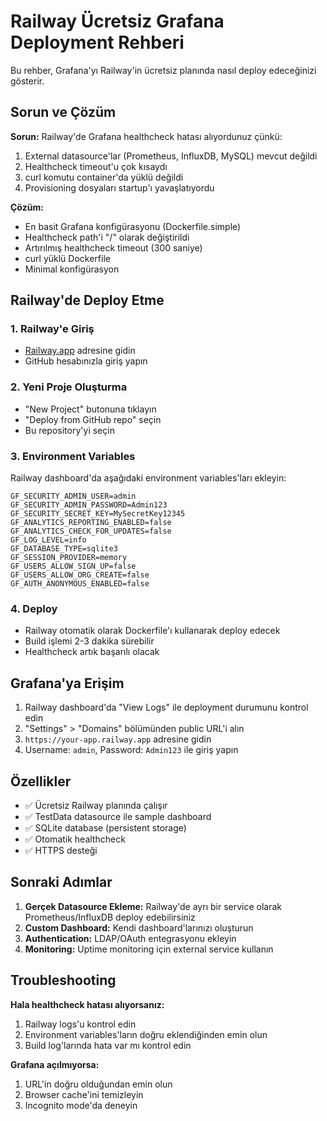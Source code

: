 # Railway Ücretsiz Grafana Deployment Rehberi

Bu rehber, Grafana'yı Railway'in ücretsiz planında nasıl deploy edeceğinizi gösterir.

## Sorun ve Çözüm

**Sorun:** Railway'de Grafana healthcheck hatası alıyordunuz çünkü:
1. External datasource'lar (Prometheus, InfluxDB, MySQL) mevcut değildi
2. Healthcheck timeout'u çok kısaydı
3. curl komutu container'da yüklü değildi
4. Provisioning dosyaları startup'ı yavaşlatıyordu

**Çözüm:** 
- En basit Grafana konfigürasyonu (Dockerfile.simple)
- Healthcheck path'i "/" olarak değiştirildi
- Artırılmış healthcheck timeout (300 saniye)
- curl yüklü Dockerfile
- Minimal konfigürasyon

## Railway'de Deploy Etme

### 1. Railway'e Giriş
- [Railway.app](https://railway.app) adresine gidin
- GitHub hesabınızla giriş yapın

### 2. Yeni Proje Oluşturma
- "New Project" butonuna tıklayın
- "Deploy from GitHub repo" seçin
- Bu repository'yi seçin

### 3. Environment Variables
Railway dashboard'da aşağıdaki environment variables'ları ekleyin:

```
GF_SECURITY_ADMIN_USER=admin
GF_SECURITY_ADMIN_PASSWORD=Admin123
GF_SECURITY_SECRET_KEY=MySecretKey12345
GF_ANALYTICS_REPORTING_ENABLED=false
GF_ANALYTICS_CHECK_FOR_UPDATES=false
GF_LOG_LEVEL=info
GF_DATABASE_TYPE=sqlite3
GF_SESSION_PROVIDER=memory
GF_USERS_ALLOW_SIGN_UP=false
GF_USERS_ALLOW_ORG_CREATE=false
GF_AUTH_ANONYMOUS_ENABLED=false
```

### 4. Deploy
- Railway otomatik olarak Dockerfile'ı kullanarak deploy edecek
- Build işlemi 2-3 dakika sürebilir
- Healthcheck artık başarılı olacak

## Grafana'ya Erişim

1. Railway dashboard'da "View Logs" ile deployment durumunu kontrol edin
2. "Settings" > "Domains" bölümünden public URL'i alın
3. `https://your-app.railway.app` adresine gidin
4. Username: `admin`, Password: `Admin123` ile giriş yapın

## Özellikler

- ✅ Ücretsiz Railway planında çalışır
- ✅ TestData datasource ile sample dashboard
- ✅ SQLite database (persistent storage)
- ✅ Otomatik healthcheck
- ✅ HTTPS desteği

## Sonraki Adımlar

1. **Gerçek Datasource Ekleme:** Railway'de ayrı bir service olarak Prometheus/InfluxDB deploy edebilirsiniz
2. **Custom Dashboard:** Kendi dashboard'larınızı oluşturun
3. **Authentication:** LDAP/OAuth entegrasyonu ekleyin
4. **Monitoring:** Uptime monitoring için external service kullanın

## Troubleshooting

**Hala healthcheck hatası alıyorsanız:**
1. Railway logs'u kontrol edin
2. Environment variables'ların doğru eklendiğinden emin olun
3. Build log'larında hata var mı kontrol edin

**Grafana açılmıyorsa:**
1. URL'in doğru olduğundan emin olun
2. Browser cache'ini temizleyin
3. Incognito mode'da deneyin
